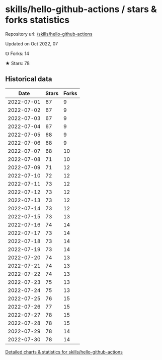# skills/hello-github-actions / stars & forks statistics

Repository url: [/skills/hello-github-actions](https://github.com/skills/hello-github-actions)

Updated on Oct 2022, 07

☋ Forks: 14

★ Stars: 78

## Historical data
| Date | Stars | Forks |
|------|-------|-------|
| 2022-07-01 | 67 | 9 | 
| 2022-07-02 | 67 | 9 | 
| 2022-07-03 | 67 | 9 | 
| 2022-07-04 | 67 | 9 | 
| 2022-07-05 | 68 | 9 | 
| 2022-07-06 | 68 | 9 | 
| 2022-07-07 | 68 | 10 | 
| 2022-07-08 | 71 | 10 | 
| 2022-07-09 | 71 | 12 | 
| 2022-07-10 | 72 | 12 | 
| 2022-07-11 | 73 | 12 | 
| 2022-07-12 | 73 | 12 | 
| 2022-07-13 | 73 | 12 | 
| 2022-07-14 | 73 | 12 | 
| 2022-07-15 | 73 | 13 | 
| 2022-07-16 | 74 | 14 | 
| 2022-07-17 | 73 | 14 | 
| 2022-07-18 | 73 | 14 | 
| 2022-07-19 | 73 | 14 | 
| 2022-07-20 | 74 | 13 | 
| 2022-07-21 | 74 | 13 | 
| 2022-07-22 | 74 | 13 | 
| 2022-07-23 | 75 | 13 | 
| 2022-07-24 | 75 | 13 | 
| 2022-07-25 | 76 | 15 | 
| 2022-07-26 | 77 | 15 | 
| 2022-07-27 | 78 | 15 | 
| 2022-07-28 | 78 | 15 | 
| 2022-07-29 | 78 | 14 | 
| 2022-07-30 | 78 | 14 | 


[Detailed charts & statistics for skills/hello-github-actions](https://reviewgithub.com/rep/skills/hello-github-actions)
